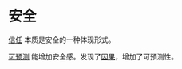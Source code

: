 # 安全
[信任](./trust.md) 本质是安全的一种体现形式。

[可预测](./predictable.md) 能增加安全感。发现了[因果](./cause-and-effect.md)，增加了可预测性。